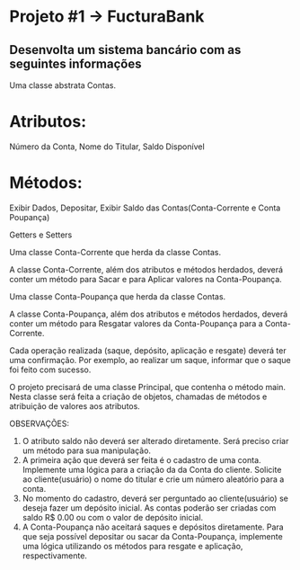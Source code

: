 # Projeto #1 → FucturaBank

## Desenvolta um sistema bancário com as seguintes informações

Uma classe abstrata Contas.

# Atributos:
Número da Conta, Nome do Titular, Saldo Disponível

# Métodos:
Exibir Dados, Depositar, Exibir Saldo das Contas(Conta-Corrente e Conta Poupança)

Getters e Setters

Uma classe Conta-Corrente que herda da classe Contas.

A classe Conta-Corrente, além dos atributos e métodos herdados, deverá conter um método para Sacar e para Aplicar valores na Conta-Poupança.

Uma classe Conta-Poupança que herda da classe Contas.

A classe Conta-Poupança, além dos atributos e métodos herdados, deverá conter um método para Resgatar valores da Conta-Poupança para a Conta-Corrente.

Cada operação realizada (saque, depósito, aplicação e resgate) deverá ter uma confirmação.
Por exemplo, ao realizar um saque, informar que o saque foi feito com sucesso.

O projeto precisará de uma classe Principal, que contenha o método main. Nesta classe
será feita a criação de objetos, chamadas de métodos e atribuição de valores aos atributos.

OBSERVAÇÕES:
1. O atributo saldo não deverá ser alterado diretamente. Será preciso criar um método para sua
manipulação.
2. A primeira ação que deverá ser feita é o cadastro de uma conta. Implemente uma lógica para
a criação da da Conta do cliente. Solicite ao cliente(usuário) o nome do titular e crie um número
aleatório para a conta.
3. No momento do cadastro, deverá ser perguntado ao cliente(usuário) se deseja fazer um
depósito inicial. As contas poderão ser criadas com saldo R$ 0.00 ou com o valor de depósito
inicial.
4. A Conta-Poupança não aceitará saques e depósitos diretamente. Para que seja possível
depositar ou sacar da Conta-Poupança, implemente uma lógica utilizando os métodos para
resgate e aplicação, respectivamente.
